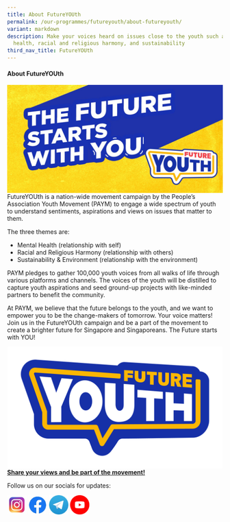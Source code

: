 ```yaml
---
title: About FutureYOUth
permalink: /our-programmes/futureyouth/about-futureyouth/
variant: markdown
description: Make your voices heard on issues close to the youth such as mental
  health, racial and religious harmony, and sustainability
third_nav_title: FutureYOUth
---
```

#### **About FutureYOUth** 

<img style="width:600px" align="center" src="/images/01___FutureYOUth_Banner.jpg"><br>
FutureYOUth is a nation-wide movement campaign by the People’s Association Youth Movement (PAYM) to engage a wide spectrum of youth to understand sentiments, aspirations and views on issues that matter to them.

The three themes are:
* Mental Health (relationship with self)
* Racial and Religious Harmony (relationship with others)
* Sustainability &amp; Environment (relationship with the environment)

PAYM pledges to gather 100,000 youth voices from all walks of life through various platforms and channels. The voices of the youth will be distilled to capture youth aspirations and seed ground-up projects with like-minded partners to benefit the community.

At PAYM, we believe that the future belongs to the youth, and we want to empower you to be the change-makers of tomorrow. Your voice matters! Join us in the FutureYOUth campaign and be a part of the movement to create a brighter future for Singapore and Singaporeans. The Future starts with YOU!

<img style="width:600px" align="center" src="/images/FutureYOUth_Motifs_Generic_V3.png"><br>
**[Share your views and be part of the movement!](https://go.gov.sg/futureyouthpaym)**

Follow us on our socials for updates:
<div style="text-align:;">
	  <a href="https://www.instagram.com/paym.youths/"><img style="width:45px;height:45px;display:inline-block" alt="" src="/images/IG.jpg"></a>   
  <a href="https://www.facebook.com/PAYMyouths/"><img style="width:45px;height:45px;display:inline-block" alt="" src="/images/FB.jpg"></a>
	<a href="https://t.me/PAYMYouthNetwork"><img style="width:45px;height:45px;display:inline-block" alt="" src="/images/Telegram.jpg"></a>   
  <a href="https://www.youtube.com/@peoplesassociationyouthmov1856"><img style="width:45px;height:45px;display:inline-block" alt="" src="/images/YouTubeIcon.png"></a>

	
<a></a></div>